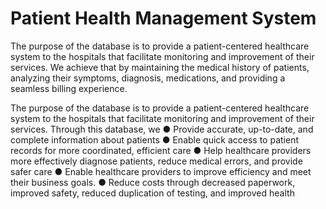 # Patient Health Management System

The purpose of the database is to provide a patient-centered healthcare system to the hospitals that facilitate monitoring and improvement of their services. We achieve that by maintaining the medical history of patients, analyzing their symptoms, diagnosis, medications, and providing a seamless billing experience.

The purpose of the database is to provide a patient-centered healthcare system to the hospitals that facilitate monitoring and improvement of their services. Through this database, we
● Provide accurate, up-to-date, and complete information about patients
● Enable quick access to patient records for more coordinated, efficient care
● Help healthcare providers more effectively diagnose patients, reduce medical errors, and provide safer care
● Enable healthcare providers to improve efficiency and meet their business goals.
● Reduce costs through decreased paperwork, improved safety, reduced duplication of testing, and
improved health
